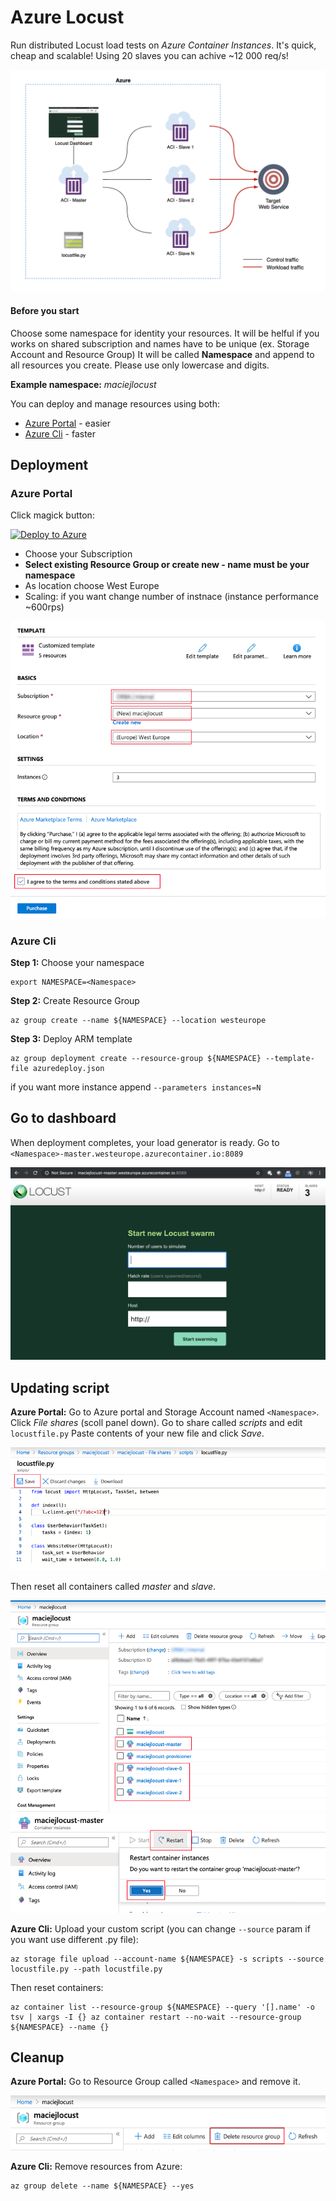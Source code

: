# Azure Locust

Run distributed Locust load tests on _Azure Container Instances_. It's quick, cheap and scalable! Using 20 slaves you can achive ~12 000 req/s!

![Locust Diagram](docs/locust-diagram.png)

#### Before you start
Choose some namespace for identity your resources. 
It will be helful if you works on shared subscription and names have to be unique (ex. Storage Account and Resource Group)
It will be called **Namespace** and append to all resources you create. 
Please use only lowercase and digits. 

**Example namespace:** *maciejlocust*

You can deploy and manage resources using both: 
* [Azure Portal](https://portal.azure.com) - easier
* [Azure Cli](https://docs.microsoft.com/en-us/cli/azure/install-azure-cli?view=azure-cli-latest) - faster 

## Deployment

### Azure Portal

Click magick button:

[![Deploy to Azure](https://azuredeploy.net/deploybutton.png)](https://portal.azure.com/#create/Microsoft.Template/uri/https%3A%2F%2Fraw.githubusercontent.com%2FORBA%2Fazure-locust%2Fmaster%2Fazuredeploy.json)

- Choose your Subscription
- **Select existing Resource Group or create new - name must be your namespace**
- As location choose West Europe
- Scaling: if you want change number of instnace (instance performance ~600rps)

![Custom Deployment](docs/custom-deployment.png)

### Azure Cli

**Step 1:** Choose your namespace
```
export NAMESPACE=<Namespace>
```

**Step 2:** Create Resource Group
```
az group create --name ${NAMESPACE} --location westeurope
```

**Step 3:** Deploy ARM template
```
az group deployment create --resource-group ${NAMESPACE} --template-file azuredeploy.json
```
if you want more instance append `--parameters instances=N`

## Go to dashboard

When deployment completes, your load generator is ready. Go to `<Namespace>-master.westeurope.azurecontainer.io:8089`

![Custom Deployment](docs/locust-ready.png)

## Updating script

**Azure Portal:** Go to Azure portal and Storage Account named `<Namespace>`. 
Click _File shares_ (scoll panel down).
Go to share called _scripts_ and edit `locustfile.py`
Paste contents of your new file and click _Save_.

![Edit Storage](docs/locust-save.png)

Then reset all containers called *master* and *slave*.

![Acis](docs/locust-acis.png)
![Reset](docs/locust-reset.png)

**Azure Cli:** Upload your custom script (you can change `--source` param if you want use different .py file):
```
az storage file upload --account-name ${NAMESPACE} -s scripts --source locustfile.py --path locustfile.py
```
Then reset containers:
```
az container list --resource-group ${NAMESPACE} --query '[].name' -o tsv | xargs -I {} az container restart --no-wait --resource-group ${NAMESPACE} --name {} 
```


## Cleanup


**Azure Portal:** Go to Resource Group called `<Namespace>` and remove it.

![Remove](docs/locust-rm.png)

**Azure Cli:** Remove resources from Azure:
```
az group delete --name ${NAMESPACE} --yes
```
